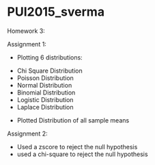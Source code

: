 # PUI2015_sverma

Homework 3:

Assignment 1:
* Plotting 6 distributions:
 - Chi Square Distribution
 - Poisson Distribution
 - Normal Distribution
 - Binomial Distribution
 - Logistic Distribution
 - Laplace Distribution
 
* Plotted Distribution of all sample means


Assignment 2:
* Used a zscore to reject the null hypothesis
* used a chi-square to reject the null hypothesis
